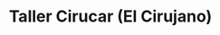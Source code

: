 ---
title: "Taller Cirucar (El Cirujano)"
url: /panama/taller-cirucar-el-cirujano/
shop: reparación de automóviles
---